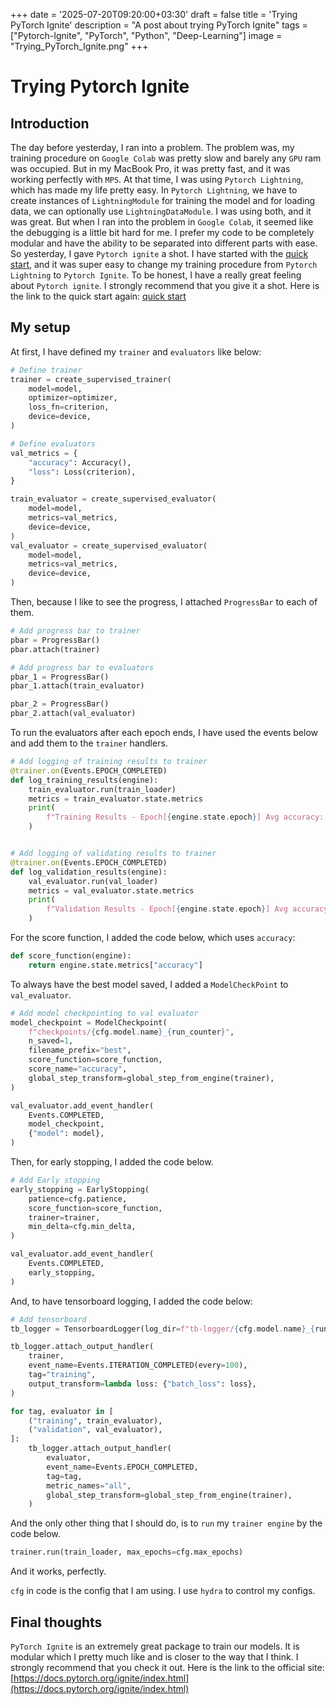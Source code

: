 +++
date = '2025-07-20T09:20:00+03:30'
draft = false
title = 'Trying PyTorch Ignite'
description = "A post about trying PyTorch Ignite"
tags = ["Pytorch-Ignite", "PyTorch", "Python", "Deep-Learning"]
image = "Trying_PyTorch_Ignite.png"
+++

# Trying Pytorch Ignite

## Introduction

The day before yesterday, I ran into a problem.
The problem was, my training procedure on `Google Colab` was pretty slow
and barely any `GPU` ram was occupied.
But in my MacBook Pro, it was pretty fast, and it was working perfectly with
`MPS`.
At that time, I was using `Pytorch Lightning`, which has made my life
pretty easy.
In `Pytorch Lightning`, we have to create instances of `LightningModule`
for training the model and for loading data, we can optionally
use `LightningDataModule`.
I was using both, and it was great.
But when I ran into the problem in `Google Colab`, it seemed like
the debugging is a little bit hard for me.
I prefer my code to be completely modular and have the ability to
be separated into different parts with ease.
So yesterday, I gave `Pytorch ignite` a shot.
I have started with the [quick start](https://pytorch-ignite.ai/tutorials/beginner/01-getting-started/),
and it was super easy
to change my training procedure from `Pytorch Lightning` to `Pytorch Ignite`.
To be honest, I have a really great feeling about `Pytorch ignite`.
I strongly recommend that you give it a shot.
Here is the link to the quick start again:
[quick start](https://pytorch-ignite.ai/tutorials/beginner/01-getting-started/)

## My setup

At first, I have defined my `trainer` and `evaluators` like below:

```python
# Define trainer
trainer = create_supervised_trainer(
    model=model,
    optimizer=optimizer,
    loss_fn=criterion,
    device=device,
)

# Define evaluators
val_metrics = {
    "accuracy": Accuracy(),
    "loss": Loss(criterion),
}

train_evaluator = create_supervised_evaluator(
    model=model,
    metrics=val_metrics,
    device=device,
)
val_evaluator = create_supervised_evaluator(
    model=model,
    metrics=val_metrics,
    device=device,
)
```

Then, because I like to see the progress,
I attached `ProgressBar` to each of them.

```python
# Add progress bar to trainer
pbar = ProgressBar()
pbar.attach(trainer)

# Add progress bar to evaluators
pbar_1 = ProgressBar()
pbar_1.attach(train_evaluator)

pbar_2 = ProgressBar()
pbar_2.attach(val_evaluator)
```

To run the evaluators after each epoch ends, I have used the events
below and add them to the `trainer` handlers.

```python
# Add logging of training results to trainer
@trainer.on(Events.EPOCH_COMPLETED)
def log_training_results(engine):
    train_evaluator.run(train_loader)
    metrics = train_evaluator.state.metrics
    print(
        f"Training Results - Epoch[{engine.state.epoch}] Avg accuracy: {metrics['accuracy']:.2f} Avg loss: {metrics['loss']:.2f}"
    )


# Add logging of validating results to trainer
@trainer.on(Events.EPOCH_COMPLETED)
def log_validation_results(engine):
    val_evaluator.run(val_loader)
    metrics = val_evaluator.state.metrics
    print(
        f"Validation Results - Epoch[{engine.state.epoch}] Avg accuracy: {metrics['accuracy']:.2f} Avg loss: {metrics['loss']:.2f}"
    )
```

For the score function, I added the code below, which uses `accuracy`:

```python
def score_function(engine):
    return engine.state.metrics["accuracy"]
```

To always have the best model saved, I added a `ModelCheckPoint` to
`val_evaluator`.

```python
# Add model checkpointing to val evaluator
model_checkpoint = ModelCheckpoint(
    f"checkpoints/{cfg.model.name}_{run_counter}",
    n_saved=1,
    filename_prefix="best",
    score_function=score_function,
    score_name="accuracy",
    global_step_transform=global_step_from_engine(trainer),
)

val_evaluator.add_event_handler(
    Events.COMPLETED,
    model_checkpoint,
    {"model": model},
)
```

Then, for early stopping, I added the code below.

```python
# Add Early stopping
early_stopping = EarlyStopping(
    patience=cfg.patience,
    score_function=score_function,
    trainer=trainer,
    min_delta=cfg.min_delta,
)

val_evaluator.add_event_handler(
    Events.COMPLETED,
    early_stopping,
)
```

And, to have tensorboard logging, I added the code below:

```python
# Add tensorboard
tb_logger = TensorboardLogger(log_dir=f"tb-logger/{cfg.model.name}_{run_counter}")

tb_logger.attach_output_handler(
    trainer,
    event_name=Events.ITERATION_COMPLETED(every=100),
    tag="training",
    output_transform=lambda loss: {"batch_loss": loss},
)

for tag, evaluator in [
    ("training", train_evaluator),
    ("validation", val_evaluator),
]:
    tb_logger.attach_output_handler(
        evaluator,
        event_name=Events.EPOCH_COMPLETED,
        tag=tag,
        metric_names="all",
        global_step_transform=global_step_from_engine(trainer),
    )

```

And the only other thing that I should do, is to `run` my `trainer engine`
by the code below.

```python
trainer.run(train_loader, max_epochs=cfg.max_epochs)
```

And it works, perfectly.

`cfg` in code is the config that I am using.
I use `hydra` to control my configs.

## Final thoughts

`PyTorch Ignite` is an extremely great package to
train our models.
It is modular which I pretty much like and is closer to the
way that I think.
I strongly recommend that you check it out.
Here is the link to the official site:
[https://docs.pytorch.org/ignite/index.html](https://docs.pytorch.org/ignite/index.html)
